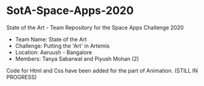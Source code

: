 # SotA-Space-Apps-2020
 State of the Art - Team Repository for the Space Apps Challenge 2020

- Team Name: State of the Art
- Challenge: Putting the 'Art' in Artemis
- Location: Aaruush - Bangalore
- Members: Tanya Sabarwal and Piyush Mohan (2)

Code for Html and Css have been added for the part of Animation. (STILL IN PROGRESS)

